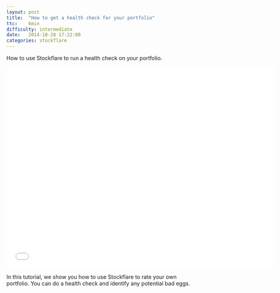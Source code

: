 ```yaml
---
layout: post
title:  "How to get a health check for your portfolio"
ttc:    6min
difficulty: intermediate
date:   2014-10-28 17:22:00
categories: stockflare
---
```

How to use Stockflare to run a health check on your portfolio.

<iframe width="700" height="525" src="//www.youtube.com/embed/LlouywIfOrc" frameborder="0" allowfullscreen></iframe>

In this tutorial, we show you how to use Stockflare to rate your own portfolio. You can do a health check and identify any potential bad eggs.
